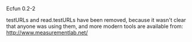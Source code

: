 Ecfun 0.2-2

testURLs and read.testURLs have been removed, 
because it wasn't clear that anyone was using them, 
and more modern tools are available from:  
http://www.measurementlab.net/
